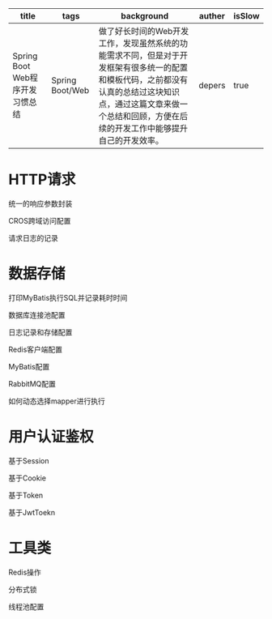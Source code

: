 | title                           | tags            | background                                                   | auther | isSlow |
| ------------------------------- | --------------- | ------------------------------------------------------------ | ------ | ------ |
| Spring Boot Web程序开发习惯总结 | Spring Boot/Web | 做了好长时间的Web开发工作，发现虽然系统的功能需求不同，但是对于开发框架有很多统一的配置和模板代码，之前都没有认真的总结过这块知识点，通过这篇文章来做一个总结和回顾，方便在后续的开发工作中能够提升自己的开发效率。 | depers | true   |

# HTTP请求

统一的响应参数封装

CROS跨域访问配置

请求日志的记录

# 数据存储

打印MyBatis执行SQL并记录耗时时间

数据库连接池配置

日志记录和存储配置

Redis客户端配置

MyBatis配置

RabbitMQ配置

如何动态选择mapper进行执行

# 用户认证鉴权

基于Session

基于Cookie

基于Token

基于JwtToekn

# 工具类

Redis操作

分布式锁

线程池配置